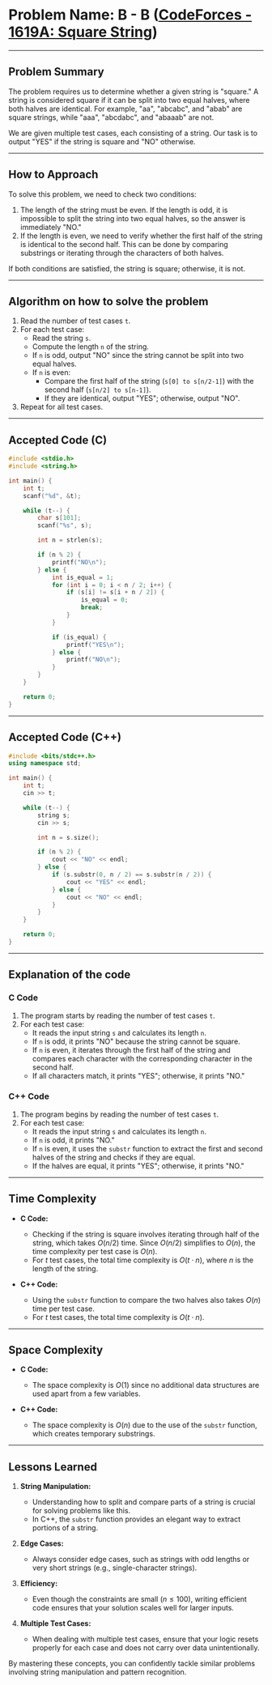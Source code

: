 # Problem Name: B - B ([CodeForces - 1619A: Square String](https://codeforces.com/problemset/problem/1619/A))

---

## Problem Summary

The problem requires us to determine whether a given string is "square." A string is considered square if it can be split into two equal halves, where both halves are identical. For example, "aa", "abcabc", and "abab" are square strings, while "aaa", "abcdabc", and "abaaab" are not.

We are given multiple test cases, each consisting of a string. Our task is to output "YES" if the string is square and "NO" otherwise.

---

## How to Approach

To solve this problem, we need to check two conditions:

1. The length of the string must be even. If the length is odd, it is impossible to split the string into two equal halves, so the answer is immediately "NO."
2. If the length is even, we need to verify whether the first half of the string is identical to the second half. This can be done by comparing substrings or iterating through the characters of both halves.

If both conditions are satisfied, the string is square; otherwise, it is not.

---

## Algorithm on how to solve the problem

1. Read the number of test cases `t`.
2. For each test case:
   - Read the string `s`.
   - Compute the length `n` of the string.
   - If `n` is odd, output "NO" since the string cannot be split into two equal halves.
   - If `n` is even:
     - Compare the first half of the string (`s[0] to s[n/2-1]`) with the second half (`s[n/2] to s[n-1]`).
     - If they are identical, output "YES"; otherwise, output "NO".
3. Repeat for all test cases.

---

## Accepted Code (C)

```c
#include <stdio.h>
#include <string.h>

int main() {
    int t;
    scanf("%d", &t);

    while (t--) {
        char s[101];
        scanf("%s", s);

        int n = strlen(s);

        if (n % 2) {
            printf("NO\n");
        } else {
            int is_equal = 1;
            for (int i = 0; i < n / 2; i++) {
                if (s[i] != s[i + n / 2]) {
                    is_equal = 0;
                    break;
                }
            }

            if (is_equal) {
                printf("YES\n");
            } else {
                printf("NO\n");
            }
        }
    }

    return 0;
}
```

---

## Accepted Code (C++)

```cpp
#include <bits/stdc++.h>
using namespace std;

int main() {
    int t;
    cin >> t;

    while (t--) {
        string s;
        cin >> s;

        int n = s.size();

        if (n % 2) {
            cout << "NO" << endl;
        } else {
            if (s.substr(0, n / 2) == s.substr(n / 2)) {
                cout << "YES" << endl;
            } else {
                cout << "NO" << endl;
            }
        }
    }

    return 0;
}
```

---

## Explanation of the code

### C Code

1. The program starts by reading the number of test cases `t`.
2. For each test case:
   - It reads the input string `s` and calculates its length `n`.
   - If `n` is odd, it prints "NO" because the string cannot be square.
   - If `n` is even, it iterates through the first half of the string and compares each character with the corresponding character in the second half.
   - If all characters match, it prints "YES"; otherwise, it prints "NO."

### C++ Code

1. The program begins by reading the number of test cases `t`.
2. For each test case:
   - It reads the input string `s` and calculates its length `n`.
   - If `n` is odd, it prints "NO."
   - If `n` is even, it uses the `substr` function to extract the first and second halves of the string and checks if they are equal.
   - If the halves are equal, it prints "YES"; otherwise, it prints "NO."

---

## Time Complexity

- **C Code:**
  - Checking if the string is square involves iterating through half of the string, which takes $O(n/2)$ time. Since $O(n/2)$ simplifies to $O(n)$, the time complexity per test case is $O(n)$.
  - For $t$ test cases, the total time complexity is $O(t \cdot n)$, where $n$ is the length of the string.

- **C++ Code:**
  - Using the `substr` function to compare the two halves also takes $O(n)$ time per test case.
  - For $t$ test cases, the total time complexity is $O(t \cdot n)$.

---

## Space Complexity

- **C Code:**
  - The space complexity is $O(1)$ since no additional data structures are used apart from a few variables.

- **C++ Code:**
  - The space complexity is $O(n)$ due to the use of the `substr` function, which creates temporary substrings.

---

## Lessons Learned

1. **String Manipulation:**
   - Understanding how to split and compare parts of a string is crucial for solving problems like this.
   - In C++, the `substr` function provides an elegant way to extract portions of a string.

2. **Edge Cases:**
   - Always consider edge cases, such as strings with odd lengths or very short strings (e.g., single-character strings).

3. **Efficiency:**
   - Even though the constraints are small ($n \leq 100$), writing efficient code ensures that your solution scales well for larger inputs.

4. **Multiple Test Cases:**
   - When dealing with multiple test cases, ensure that your logic resets properly for each case and does not carry over data unintentionally.

By mastering these concepts, you can confidently tackle similar problems involving string manipulation and pattern recognition.

